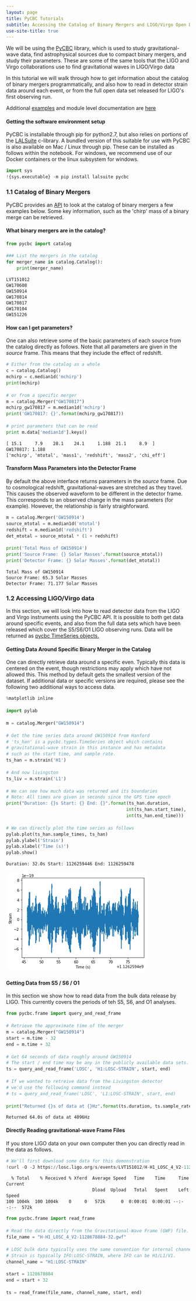 ```yaml
---
layout: page
title: PyCBC Tutorials
subtitle: Accessing the Catalog of Binary Mergers and LIGO/Virgo Open Data
use-site-title: true
---
```


We will be using the [PyCBC](http://github.com/ligo-cbc/pycbc) library, which is used to study gravitational-wave data, find astrophysical sources due to compact binary mergers, and study their parameters. These are some of the same tools that the LIGO and Virgo collaborations use to find gravitational waves in LIGO/Virgo data 

In this tutorial we will walk through how to get information about the catalog of binary mergers programmatically, and also how to read in detector strain data around each event, or from the full open data set released for LIGO's first observing run.

Additional [examples](http://pycbc.org/pycbc/latest/html/#library-examples-and-interactive-tutorials) and module level documentation are [here](http://pycbc.org/pycbc/latest/html/py-modindex.html)

#### Getting the software environment setup

PyCBC is installable through pip for python2.7, but also relies on portions of the [LALSuite](https://git.ligo.org/lscsoft/lalsuite) c-library. A bundled version of this suitable for use with PyCBC is also available on Mac / Linux through pip. These can be installed as follows within the notebook. For windows, we recommend use
of our Docker containers or the linux subsystem for windows.


```python
import sys
!{sys.executable} -m pip install lalsuite pycbc
```

### 1.1 Catalog of Binary Mergers

PyCBC provides an [API](http://pycbc.org/pycbc/latest/html/catalog.html) to look at the catalog of binary mergers a few examples below. Some key information, such as the 'chirp' mass of a binary merge can be retrieved.

#### What binary mergers are in the catalog? ####


```python
from pycbc import catalog

### List the mergers in the catalog
for merger_name in catalog.Catalog():
    print(merger_name)
```

    LVT151012
    GW170608
    GW150914
    GW170814
    GW170817
    GW170104
    GW151226


#### How can I get parameters? ####

One can also retrieve some of the basic parameters of each source
from the catalog directly as follows. Note that all parameters are given
in the *source* frame. This means that they include the effect of redshift.


```python
# Either from the catalog as a whole
c = catalog.Catalog()
mchirp = c.median1d('mchirp')
print(mchirp)

# or from a specific merger
m = catalog.Merger("GW170817")
mchirp_gw170817 = m.median1d('mchirp')
print('GW170817: {}'.format(mchirp_gw170817))

# print parameters that can be read
print m.data['median1d'].keys()
```

    [ 15.1     7.9    28.1    24.1     1.188  21.1     8.9  ]
    GW170817: 1.188
    ['mchirp', 'mtotal', 'mass1', 'redshift', 'mass2', 'chi_eff']


#### Transform Mass Parameters into the Detector Frame

By default the above interface returns parameters in the *source* frame. Due to cosmological redshift, gravitational-waves are stretched as they travel. This causes the observed waveform to be different in the detector frame. This corresponds to an observed change in the mass parameters (for example). However, the relationship is fairly straighforward.


```python
m = catalog.Merger('GW150914')
source_mtotal = m.median1d('mtotal')
redshift = m.median1d('redshift')
det_mtotal = source_mtotal * (1 + redshift)

print('Total Mass of GW150914')
print('Source Frame: {} Solar Masses'.format(source_mtotal))
print('Detector Frame: {} Solar Masses'.format(det_mtotal))
```

    Total Mass of GW150914
    Source Frame: 65.3 Solar Masses
    Detector Frame: 71.177 Solar Masses


### 1.2 Accessing LIGO/Virgo data

In this section, we will look into how to read detector data from the LIGO and Virgo instruments using the PyCBC API. It is possible to both get data around specific events, and also from the full data sets which have been released which cover the S5/S6/O1 LIGO observing runs. Data will be returned as [pycbc TimeSeries objects.](http://pycbc.org/pycbc/latest/html/pycbc.types.html#pycbc.types.timeseries.TimeSeries)

#### Getting Data Around  Specific Binary Merger in the Catalog

One can directly retrieve data around a specific even. Typically this data is centered on the event, though restrictions may apply which have not allowed this. This method by default gets the smallest version of the dataset. If additional data or specific versions are required, please see the following two additional ways to access data.


```python
%matplotlib inline

import pylab

m = catalog.Merger("GW150914")

# Get the time series data around GW150914 from Hanford
# 'ts_han' is a pycbc.types.TimeSeries object which contains
# gravitational-wave strain in this instance and has metadata
# such as the start time, and sample rate.
ts_han = m.strain('H1')

# And now livingston
ts_liv = m.strain('L1')

# We can see how much data was returned and its boundaries
# Note: All times are given in seconds since the GPS time epoch
print("Duration: {}s Start: {} End: {}".format(ts_han.duration, 
                                              int(ts_han.start_time),
                                              int(ts_han.end_time)))

# We can directly plot the time series as follows
pylab.plot(ts_han.sample_times, ts_han)
pylab.ylabel('Strain')
pylab.xlabel('Time (s)')
pylab.show()
```

    Duration: 32.0s Start: 1126259446 End: 1126259478



![png](output_12_1.png)


#### Getting Data from S5 / S6 / O1

In this section we show how to read data from the bulk data release by LIGO. This currently covers the periods of teh S5, S6, and O1 analyses.


```python
from pycbc.frame import query_and_read_frame

# Retrieve the approximate time of the merger
m = catalog.Merger("GW150914")
start = m.time - 32
end = m.time + 32

# Get 64 seconds of data roughly around GW150914
# The start / end time may be any in the publicly available data sets.
ts = query_and_read_frame('LOSC', 'H1:LOSC-STRAIN', start, end)

# If we wanted to retreive data from the Livingston detector
# we'd use the following command instead
# ts = query_and_read_frame('LOSC', 'L1:LOSC-STRAIN', start, end)

print("Returned {}s of data at {}Hz".format(ts.duration, ts.sample_rate))
```

    Returned 64.0s of data at 4096Hz


#### Directly Reading gravitational-wave Frame Files

If you store LIGO data on your own computer then you can directly read in the data as follows.


```python
# We'll first download some data for this demonstration
!curl -O -J https://losc.ligo.org/s/events/LVT151012/H-H1_LOSC_4_V2-1128678884-32.gwf
```

      % Total    % Received % Xferd  Average Speed   Time    Time     Time  Current
                                     Dload  Upload   Total   Spent    Left  Speed
    100 1004k  100 1004k    0     0   572k      0  0:00:01  0:00:01 --:--:--  572k



```python
from pycbc.frame import read_frame

# Read the data directly from the Gravitational-Wave Frame (GWF) file.
file_name = "H-H1_LOSC_4_V2-1128678884-32.gwf"

# LOSC bulk data typically uses the same convention for internal channels names
# Strain is typically IFO:LOSC-STRAIN, where IFO can be H1/L1/V1.
channel_name = "H1:LOSC-STRAIN"

start = 1128678884
end = start + 32

ts = read_frame(file_name, channel_name, start, end)
```

